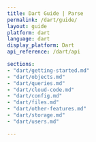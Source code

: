 ```yaml
---
title: Dart Guide | Parse
permalink: /dart/guide/
layout: guide
platform: dart
language: dart
display_platform: Dart
api_reference: /dart/api

sections:
- "dart/getting-started.md"
- "dart/objects.md"
- "dart/queries.md"
- "dart/cloud-code.md"
- "dart/config.md"
- "dart/files.md"
- "dart/other-features.md"
- "dart/storage.md"
- "dart/users.md"

---
```

